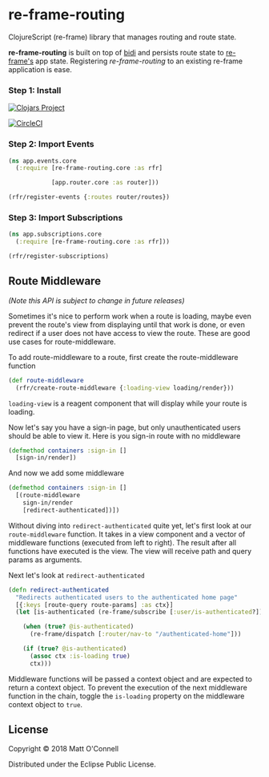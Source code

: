 # re-frame-routing

ClojureScript (re-frame) library that manages routing and route state.

**re-frame-routing** is built on top of [bidi](https://github.com/juxt/bidi) and persists route state to [re-frame's](https://github.com/Day8/re-frame) app state. Registering *re-frame-routing* to an existing re-frame application is ease.


### Step 1: Install

[![Clojars Project](https://img.shields.io/clojars/v/oconn/re-frame-routing.svg)](https://clojars.org/oconn/re-frame-routing)

[![CircleCI](https://circleci.com/gh/oconn/re-frame-routing/tree/master.svg?style=shield)](https://circleci.com/gh/oconn/re-frame-routing/tree/master)

### Step 2: Import Events

```cljs
(ns app.events.core
  (:require [re-frame-routing.core :as rfr]

            [app.router.core :as router]))

(rfr/register-events {:routes router/routes})
```

### Step 3: Import Subscriptions

```cljs
(ns app.subscriptions.core
  (:require [re-frame-routing.core :as rfr]))

(rfr/register-subscriptions)
```

## Route Middleware

*(Note this API is subject to change in future releases)*

Sometimes it's nice to perform work when a route is loading, maybe even prevent the route's view from displaying until that work is done, or even redirect if a user does not have access to view the route. These are good use cases for route-middleware.

To add route-middleware to a route, first create the route-middleware function

```cljs
(def route-middleware
  (rfr/create-route-middleware {:loading-view loading/render}))
```

`loading-view` is a reagent component that will display while your route is loading.

Now let's say you have a sign-in page, but only unauthenticated users should be able to view it. Here is you sign-in route with no middleware

```cljs
(defmethod containers :sign-in []
  [sign-in/render])
```

And now we add some middleware

```cljs
(defmethod containers :sign-in []
  [(route-middleware
    sign-in/render
    [redirect-authenticated])])
```

Without diving into `redirect-authenticated` quite yet, let's first look at our `route-middleware` function. It takes in a view component and a vector of middleware functions (executed from left to right). The result after all functions have executed is the view. The view will receive path and query params as arguments.

Next let's look at `redirect-authenticated`

```cljs
(defn redirect-authenticated
  "Redirects authenticated users to the authenticated home page"
  [{:keys [route-query route-params] :as ctx}]
  (let [is-authenticated (re-frame/subscribe [:user/is-authenticated?])]

    (when (true? @is-authenticated)
      (re-frame/dispatch [:router/nav-to "/authenticated-home"]))

    (if (true? @is-authenticated)
      (assoc ctx :is-loading true)
      ctx)))
```

Middleware functions will be passed a context object and are expected to return a context object. To prevent the execution of the next middleware function in the chain, toggle the `is-loading` property on the middleware context object to `true`.

## License

Copyright © 2018 Matt O'Connell

Distributed under the Eclipse Public License.
